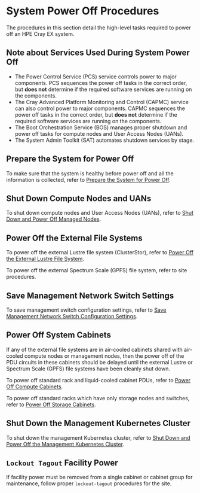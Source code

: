 # System Power Off Procedures

The procedures in this section detail the high-level tasks required to power off an HPE Cray EX system.

## Note about Services Used During System Power Off

- The Power Control Service \(PCS\) service controls power to major components. PCS sequences the power off tasks in the correct order, but  **does not** determine if the required software services are running on the components.
- The Cray Advanced Platform Monitoring and Control \(CAPMC\) service can also control power to major components. CAPMC sequences the power off tasks in the correct order, but **does not** determine if the required software services are running on the components.
- The Boot Orchestration Service \(BOS\) manages proper shutdown and power off tasks for compute nodes and User Access Nodes \(UANs\).
- The System Admin Toolkit \(SAT\) automates shutdown services by stage.

## Prepare the System for Power Off

To make sure that the system is healthy before power off and all the information is collected, refer to [Prepare the System for Power Off](Prepare_the_System_for_Power_Off.md).

## Shut Down Compute Nodes and UANs

To shut down compute nodes and User Access Nodes \(UANs\), refer to [Shut Down and Power Off Managed Nodes](Shut_Down_and_Power_Off_Managed_Nodes.md).

## Power Off the External File Systems

To power off the external Lustre file system (ClusterStor), refer to [Power Off the External Lustre File System](Power_Off_the_External_Lustre_File_System.md).

To power off the external Spectrum Scale (GPFS) file system, refer to site procedures.

## Save Management Network Switch Settings

To save management switch configuration settings, refer to [Save Management Network Switch Configuration Settings](Save_Management_Network_Switch_Configurations.md).

## Power Off System Cabinets

If any of the external file systems are in air-cooled cabinets shared with air-cooled compute nodes or management nodes, then
the power off of the PDU circuits in these cabinets should be delayed until the external Lustre or Spectrum Scale (GPFS) file
systems have been cleanly shut down.

To power off standard rack and liquid-cooled cabinet PDUs, refer to [Power Off Compute Cabinets](Power_Off_Compute_Cabinets.md).

To power off standard racks which have only storage nodes and switches, refer to [Power Off Storage Cabinets](Power_Off_Storage_Cabinets.md).

## Shut Down the Management Kubernetes Cluster

To shut down the management Kubernetes cluster, refer to [Shut Down and Power Off the Management Kubernetes Cluster](Shut_Down_and_Power_Off_the_Management_Kubernetes_Cluster.md).

## `Lockout Tagout` Facility Power

If facility power must be removed from a single cabinet or cabinet group for maintenance, follow proper `lockout-tagout` procedures for the site.
